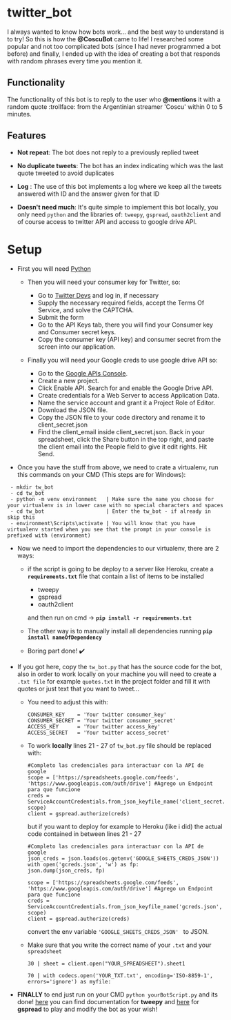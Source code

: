 # twitter_bot
I always wanted to know how bots work... and the best way to understand is to try! So this is how the **@CoscuBot** came to life! I researched some popular and not too complicated bots (since I had never programmed a bot before) and finally, I ended up with the idea of creating a bot that responds with random phrases every time you mention it.

## Functionality 
The functionality of this bot is to reply to the user who **@mentions** it with a random quote :trollface: from the Argentinian streamer 'Coscu' within 0 to 5 minutes.

## Features

- **Not repeat**: The bot does not reply to a previously replied tweet

- **No duplicate tweets**: The bot has an index indicating which was the last quote tweeted to avoid duplicates

- **Log** : The use of this bot implements a log where we keep all the tweets answered with ID and the answer given for that ID

- **Doesn't need much**: It's quite simple to implement this bot locally, you only need `python` and the libraries of: `tweepy`, `gspread`, `oauth2client` and of course access to twitter API and access to google drive API.
                         
# Setup

- First you will need [Python](https://www.python.org/downloads/)
  - Then you will need your consumer key for Twitter, so:
    - Go to [Twitter Devs](https://dev.twitter.com/apps/new) and log in, if necessary
    - Supply the necessary required fields, accept the Terms Of Service, and solve the CAPTCHA.
    - Submit the form
    - Go to the API Keys tab, there you will find your Consumer key and Consumer secret keys.
    - Copy the consumer key (API key) and consumer secret from the screen into our application.
    
  - Finally you will need your Google creds to use google drive API so:
    -  Go to the [Google APIs Console](https://console.developers.google.com/).
    -  Create a new project.
    -  Click Enable API. Search for and enable the Google Drive API.
    -  Create credentials for a Web Server to access Application Data.
    -  Name the service account and grant it a Project Role of Editor.
    -  Download the JSON file.
    -  Copy the JSON file to your code directory and rename it to client_secret.json
    -  Find the  client_email inside client_secret.json. Back in your spreadsheet, click the Share button in the top right, and paste the client email into the People field to give it edit rights. Hit Send.

- Once you have the stuff from above, we need to crate a virtualenv, run this commands on your CMD (This steps are for Windows):
```
 - mkdir tw_bot
 - cd tw_bot
 - python -m venv environment   | Make sure the name you choose for your virtualenv is in lower case with no special characters and spaces
 - cd tw_bot                    | Enter the tw_bot - if already in skip this
 - environment\Scripts\activate | You will know that you have virtualenv started when you see that the prompt in your console is prefixed with (environment)
```      
- Now we need to import the dependencies to our virtualenv, there are 2 ways:

     - if the script is going to be deploy to a server like Heroku, create a **```requirements.txt```** file 
       that contain a list of items to be installed
       - tweepy
       - gspread
       - oauth2client
                                                   
       and then run on cmd -> **```pip install -r requirements.txt```** 
     
     - The other way is to manually install all dependencies running **```pip install nameOfDependency```** 
    
     - Boring part done! :heavy_check_mark:

 - If you got here, copy the `tw_bot.py` that has the source code for the bot, also in order to work locally on your machine
   you will need to create a `.txt file` for example `quotes.txt` in the project folder and fill it with quotes or just text that you want to tweet...
   
   - You need to adjust this with:
     ```
     CONSUMER_KEY    = 'Your twitter consumer_key'
     CONSUMER_SECRET = 'Your twitter consumer_secret'
     ACCESS_KEY      = 'Your twitter access_key'
     ACCESS_SECRET   = 'Your twitter access_secret'
     ```
     
   -  To work **locally** lines 21 - 27  of ```tw_bot.py``` file should be replaced with:
       ```
       #Completo las credenciales para interactuar con la API de google
       scope = ['https://spreadsheets.google.com/feeds', 'https://www.googleapis.com/auth/drive'] #Agrego un Endpoint para que funcione
       creds = ServiceAccountCredentials.from_json_keyfile_name('client_secret.json', scope)
       client = gspread.authorize(creds)
       ```
       but if you want to deploy for example to Heroku (like i did) the actual code contained in between lines 21 - 27
       ```
       #Completo las credenciales para interactuar con la API de google
       json_creds = json.loads(os.getenv('GOOGLE_SHEETS_CREDS_JSON'))
       with open('gcreds.json', 'w') as fp:
       json.dump(json_creds, fp)
    
       scope = ['https://spreadsheets.google.com/feeds', 'https://www.googleapis.com/auth/drive'] #Agrego un Endpoint para que funcione
       creds = ServiceAccountCredentials.from_json_keyfile_name('gcreds.json', scope)
       client = gspread.authorize(creds)
        ```
       convert the env variable  ```'GOOGLE_SHEETS_CREDS_JSON' ``` to JSON.
       
   -  Make sure that you write the correct name of your `.txt` and your `spreadsheet`
       ```
       30 | sheet = client.open("YOUR_SPREADSHEET").sheet1
      
       70 | with codecs.open('YOUR_TXT.txt', encoding='ISO-8859-1', errors='ignore') as myfile:
       ```
  - **FINALLY** to end just run on your CMD `python yourBotScript.py` and its done! [here](https://tweepy.readthedocs.io/en/latest/) you can find documentation for **tweepy** and [here](https://gspread.readthedocs.io/en/latest/) for
    **gspread** to play and modify the bot as your wish! 

